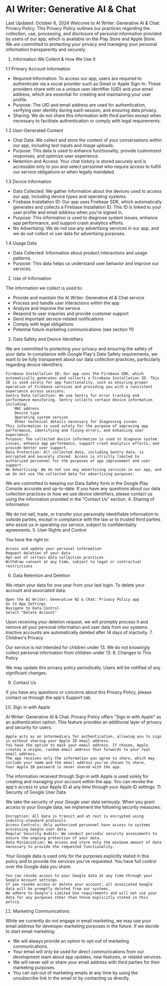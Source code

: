 # AI Writer: Generative AI & Chat
Last Updated: October 6, 2024
Welcome to AI Writer: Generative AI & Chat: Privacy Policy. This Privacy Policy outlines our practices regarding the collection, use, processing, and disclosure of personal information provided by users of our app, which is available on the Play Store and Apple Store. We are committed to protecting your privacy and managing your personal information transparently and securely.

1. Information We Collect & How We Use It

1.1 Primary Account Information

- Required Information: To access our app, users are required to authenticate via a social provider such as Gmail or Apple Sign-In. These providers share with us a unique user identifier (UID) and your email address, which are essential for creating and maintaining your user profile.
- Purpose: The UID and email address are used for authentication, verifying user identity during each session, and ensuring data privacy.
- Sharing: We do not share this information with third parties except when necessary to facilitate authentication or comply with legal requirements.

1.2 User-Generated Content

- Chat Data: We collect and store the content of your conversations within our app, including text inputs and image uploads.
- Purpose: This data is used to enhance functionality, provide customized responses, and optimize user experience.
- Retention and Access: Your chat history is stored securely and is accessible only to you and select personnel who require access to fulfill our service obligations or when legally mandated.

1.3 Device Information

- Data Collected: We gather information about the devices used to access our app, including device types and operating systems.
- Firebase Installation ID: Our app uses Firebase SDK, which automatically generates and collects a Firebase Installation ID. This ID is linked to your user profile and email address when you're signed in.
- Purpose: This information is used to diagnose system issues, enhance app performance, and support crash analytics efforts.
- No Advertising: We do not use any advertising services in our app, and we do not collect or use data for advertising purposes.

1.4 Usage Data

- Data Collected: Information about product interactions and usage patterns.
- Purpose: This data helps us understand user behavior and improve our services.

2. Use of Information

The information we collect is used to:

- Provide and maintain the AI Writer: Generative AI & Chat service
- Process and handle user interactions within the app
- Analyze and improve the service
- Respond to user inquiries and provide customer support
- Send important service-related notifications
- Comply with legal obligations
- Potential future marketing communications (see section 11)


3. Data Safety and Device Identifiers

We are committed to protecting your privacy and ensuring the safety of your data. In compliance with Google Play's Data Safety requirements, we want to be fully transparent about our data collection practices, particularly regarding device identifiers:

    Firebase Installation ID: Our app uses the Firebase SDK, which automatically generates and collects a Firebase Installation ID. This ID is used solely for app functionality, such as ensuring proper operation of Firebase services and providing you with a consistent experience across sessions.
    Sentry Data Collection: We use Sentry for error tracking and performance monitoring. Sentry collects certain device information including:
        MAC address
        Device type
        Operating system version
        Other technical details necessary for diagnosing issues
    This information is used solely for the purpose of improving app performance, identifying and fixing errors, and enhancing user experience.
    Purpose: The collected device information is used to diagnose system issues, enhance app performance, support crash analytics efforts, and provide better user support.
    Data Protection: All collected data, including Sentry data, is encrypted and securely stored. Access is strictly limited to authorized personnel for the purposes of app improvement and user support.
    No Advertising: We do not use any advertising services in our app, and we do not use the collected data for advertising purposes.

We are committed to keeping our Data Safety form in the Google Play Console accurate and up-to-date. If you have any questions about our data collection practices or how we use device identifiers, please contact us using the information provided in the "Contact Us" section.
4. Sharing of Information

We do not sell, trade, or transfer your personally identifiable information to outside parties, except in compliance with the law or to trusted third parties who assist us in operating our service, subject to confidentiality agreements.
5. User Rights and Control

You have the right to:

    Access and update your personal information
    Request deletion of your data
    Opt-out of certain data collection practices
    Withdraw consent at any time, subject to legal or contractual restrictions

6. Data Retention and Deletion

We retain your data for one year from your last login. To delete your account and associated data:

    Open the AI Writer: Generative AI & Chat: Privacy Policy app
    Go to App Settings
    Navigate to Data Control
    Select "Delete Account"

Upon receiving your deletion request, we will promptly process it and remove all your personal information and user data from our systems. Inactive accounts are automatically deleted after 14 days of inactivity.
7. Children's Privacy

Our service is not intended for children under 13. We do not knowingly collect personal information from children under 13.
8. Changes to This Policy

We may update this privacy policy periodically. Users will be notified of any significant changes.

9. Contact Us

If you have any questions or concerns about this Privacy Policy, please contact us through the app's Support tab.

10. Sign in with Apple

AI Writer: Generative AI & Chat: Privacy Policy offers "Sign in with Apple" as an authentication option. This feature provides an additional layer of privacy and security for users:

    Apple acts as an intermediary for authentication, allowing you to sign in without sharing your Apple ID email address.
    You have the option to mask your email address. If chosen, Apple creates a unique, random email address that forwards to your real email address.
    The app receives only the information you agree to share, which may include your name and the email address you've chosen to share.
    Your Apple ID password is never shared with the app.

The information received through Sign in with Apple is used solely for creating and managing your account within the app. You can revoke the app's access to your Apple ID at any time through your Apple ID settings.
11. Security of Google User Data

We take the security of your Google user data seriously. When you grant access to your Google data, we implement the following security measures:

    Encryption: All data in transit and at rest is encrypted using industry-standard protocols.
    Access Controls: Only authorized personnel have access to systems processing Google user data.
    Regular Security Audits: We conduct periodic security assessments to ensure the ongoing protection of your data.
    Data Minimization: We access and store only the minimum amount of data necessary to provide the requested functionality.

Your Google data is used only for the purposes explicitly stated in this policy and to provide the services you've requested. You have full control over the Google data you share:

    You can revoke access to your Google data at any time through your Google Account settings.
    If you revoke access or delete your account, all associated Google data will be promptly deleted from our systems.
    We adhere to Google's Limited Use requirements and will not use your data for any purposes other than those explicitly stated in this policy.


11. Marketing Communications

While we currently do not engage in email marketing, we may use your email address for developer marketing purposes in the future. If we decide to start email marketing:

- We will always provide an option to opt-out of marketing communications.
- Your email will only be used for direct communications from our development team about app updates, new features, or related services.
- We will never sell or share your email address with third parties for their marketing purposes.
- You can opt-out of marketing emails at any time by using the unsubscribe link in the email or by contacting us directly.
